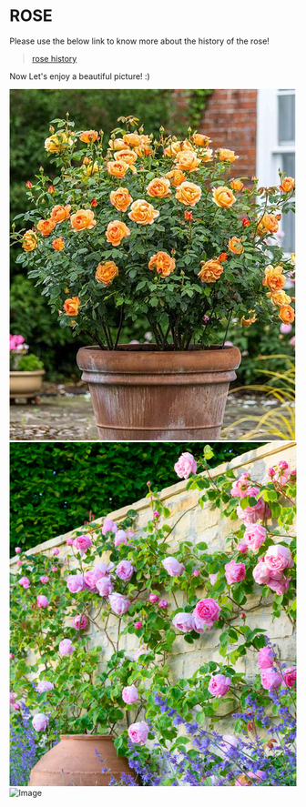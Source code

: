 # ROSE

Please use the below link to know more about the history of the rose! 
> [rose history](https://www.worldhistory.org/article/2264/a-brief-history-of-the-rose/)

Now Let's enjoy a beautiful picture! :)

![Image](Roses-For-Containers-Lady-Of-Shalott-1_46e1848d-6b35-4312-a62b-dd1ff373ad60_1800x.jpg)
![Image](KOS2877_1_2048x2048.jpg)
![Image](https://www.gardenzeus.com/wp-content/uploads/shutterstock_144180568-1-scaled.jpg)

